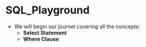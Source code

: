 # SQL_Playground

* We will begin our journet covering all the concepts:
  * **Select Statement**
  * **Where Clause**



